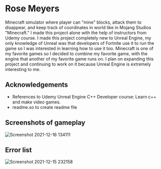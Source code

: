 # Rose Meyers

 Minecraft simulator where player can "mine" blocks, attack them to disappear, and keep track of coordinates in world like in Mojang Studios "Minecraft."
 I made this project alone with the help of instructors from Udemy course. I made this project completely new to Unreal Engine, my only knowledge of Unreal was that developers of Fortnite use it to run the game so I was interested in learning how to use it too. Minecraft is one of my favorite games so I decided to combine my favorite game, with the engine that another of my favorite game runs on. I plan on expanding this project and continuing to work on it because Unreal Engine is extremely interesting to me. 
 
## Acknowledgements

- References to Udemy Unreal Engine C++ Developer course: Learn c++ and make video games.
- readme.so to create readme file

## Screenshots of gameplay
![Screenshot 2021-12-16 134111](https://user-images.githubusercontent.com/80491169/146429861-c70a4151-0493-4609-ab15-fc43230847a7.png)

## Error list
![Screenshot 2021-12-15 232158](https://user-images.githubusercontent.com/80491169/146429872-c6904ff7-dfed-4a4a-bd27-20756d802c3c.png)
